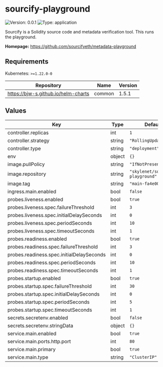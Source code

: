 # sourcify-playground

![Version: 0.0.1](https://img.shields.io/badge/Version-0.0.1-informational?style=flat-square) ![Type: application](https://img.shields.io/badge/Type-application-informational?style=flat-square)

Sourcify is a Solidity source code and metadata verification tool. This runs the playground.

**Homepage:** <https://github.com/sourcifyeth/metadata-playground>

## Requirements

Kubernetes: `>=1.22.0-0`

| Repository | Name | Version |
|------------|------|---------|
| https://bjw-s.github.io/helm-charts | common | 1.5.1 |

## Values

| Key | Type | Default | Description |
|-----|------|---------|-------------|
| controller.replicas | int | `1` |  |
| controller.strategy | string | `"RollingUpdate"` |  |
| controller.type | string | `"deployment"` |  |
| env | object | `{}` |  |
| image.pullPolicy | string | `"IfNotPresent"` |  |
| image.repository | string | `"skylenet/sourcify-playground"` |  |
| image.tag | string | `"main-fa4e00a"` |  |
| ingress.main.enabled | bool | `false` |  |
| probes.liveness.enabled | bool | `true` |  |
| probes.liveness.spec.failureThreshold | int | `3` |  |
| probes.liveness.spec.initialDelaySeconds | int | `0` |  |
| probes.liveness.spec.periodSeconds | int | `10` |  |
| probes.liveness.spec.timeoutSeconds | int | `1` |  |
| probes.readiness.enabled | bool | `true` |  |
| probes.readiness.spec.failureThreshold | int | `3` |  |
| probes.readiness.spec.initialDelaySeconds | int | `0` |  |
| probes.readiness.spec.periodSeconds | int | `10` |  |
| probes.readiness.spec.timeoutSeconds | int | `1` |  |
| probes.startup.enabled | bool | `true` |  |
| probes.startup.spec.failureThreshold | int | `30` |  |
| probes.startup.spec.initialDelaySeconds | int | `0` |  |
| probes.startup.spec.periodSeconds | int | `5` |  |
| probes.startup.spec.timeoutSeconds | int | `1` |  |
| secrets.secretenv.enabled | bool | `false` |  |
| secrets.secretenv.stringData | object | `{}` |  |
| service.main.enabled | bool | `true` |  |
| service.main.ports.http.port | int | `80` |  |
| service.main.primary | bool | `true` |  |
| service.main.type | string | `"ClusterIP"` |  |
